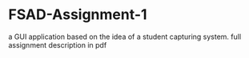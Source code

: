 # FSAD-Assignment-1
a GUI application based on the idea of a student capturing system.
full assignment description in pdf
